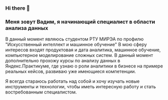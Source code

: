 ### Hi there 👋

<!--
**Vadimius1010/Vadimius1010** is a ✨ _special_ ✨ repository because its `README.md` (this file) appears on your GitHub profile.

Here are some ideas to get you started:

- 🔭 I’m currently working on ...
- 🌱 I’m currently learning ...
- 👯 I’m looking to collaborate on ...
- 🤔 I’m looking for help with ...
- 💬 Ask me about ...
- 📫 How to reach me: ...
- 😄 Pronouns: ...
- ⚡ Fun fact: ...
-->

### Меня зовут Вадим, я начинающий специалист в области анализа данных
  В данный момент являюсь студентом РТУ МИРЭА по профилю "Искусственный интеллект и машинное обучение" В мою сферу интересов входят продуктовая и дата аналитика, машинное обучение, компьютерное моделирование сложных систем. В данный момент дополнительно прохожу курсы по анализу данных в Яндекс.Практикуме, где узнаю о роли аналитики в бизнесе на примере реальных кейсов, развиваю уже имеющиеся компетенции. 

Я всегда стараюсь работать над собой и хочу изучать новые инструменты и технологии, чтобы иметь интересную работу и стать востребованным специалистом.
